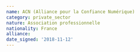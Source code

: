 ```yaml
---
name: ACN (Alliance pour la Confiance Numérique) 
category: private_sector
nature: Association professionnelle 
nationality: France
alliance: 
date_signed: '2018-11-12'
---
```

    